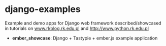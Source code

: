 django-examples
===============

Example and demo apps for Django web framework described/showcased in tutorials on www.rkblog.rk.edu.pl and http://www.python.rk.edu.pl

* **ember_showcase**: Django + Tastypie + ember.js example application

